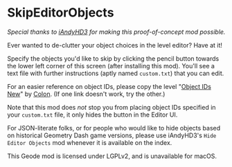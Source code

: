 # SkipEditorObjects

*Special thanks to [iAndyHD3](user:1688850) for making this proof-of-concept mod possible.*

Ever wanted to de-clutter your object choices in the level editor? Have at it!

Specify the objects you'd like to skip by clicking the pencil button towards the lower left corner of this screen (after installing this mod). You'll see a text file with further instructions (aptly named `custom.txt`) that you can edit.

For an easier reference on object IDs, please copy the level "[Object IDs New](level:99784974)" by [Colon](user:106255). (If one link doesn't work, try the other.)

Note that this mod does *not* stop you from placing object IDs specified in your `custom.txt` file, it only hides the button in the Editor UI.

For JSON-literate folks, or for people who would like to hide objects based on historical Geometry Dash game versions, please use iAndyHD3's `Hide Editor Objects` mod whenever it is available on the index.

This Geode mod is licensed under LGPLv2, and is unavailable for macOS.